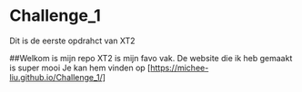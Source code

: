 # Challenge_1
Dit is de eerste opdrahct van XT2

##Welkom is mijn repo
XT2 is mijn favo vak.
De website die ik heb gemaakt is super mooi
Je kan hem vinden op [https://michee-liu.github.io/Challenge_1/]
